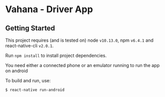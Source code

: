 # Vahana - Driver App

## Getting Started

This project requires (and is tested on) node `v10.13.0`, npm `v6.4.1` and react-native-cli `v2.0.1`.

Run `npm install` to install project dependencies.

You need either a connected phone or an emulator running to run the app on android

To build and run, use:
```console
$ react-native run-android
```
